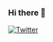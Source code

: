 ### Hi there 👋

[![Twitter](https://img.shields.io/twitter/url?label=Tsyupryk%20Roman&logo=Twitter&style=social&url=https%3A%2F%2Ftwitter.com%2FTsyuprykRoman)](https://twitter.com/TsyuprykRoman)
